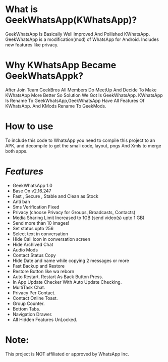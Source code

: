 # What is GeekWhatsApp(KWhatsApp)?
GeekWhatsApp Is Basically Well Improved And Pollished KWhatsApp. GeekWhatsApp is a modification(mod) of WhatsApp for Android. Includes new features like privacy.

# Why KWhatsApp Became GeekWhatsAppk?
After Join Team GeekBros All Members Do MeetUp And Decide To Make KWhatsApp More Better So Solution We Got Is GeekWhatsApp. KWhatsApp Is Rename To GeekWhatsApp,GeekWhatsApp Have All Features Of KWhatsApp. And KMods Rename To GeekMods.
 
# How to use
To include this code to WhatsApp you need to compile this project to an APK, and decompile to get the smali code, layout, pngs And Xmls to merge both apps.

# **_Features_**
- GeekWhatsApp 1.0
- Base On v2.16.247
- Fast , Secure , Stable and Clean as Stock
- Anti ban
- Sms Verification Fixed
- Privacy (choose Privacy for Groups, Broadcasts, Contacts)
- Media Sharing Limit Increased to 1GB (send video(s) upto 1 GB)
- Send more than 10 images!
- Set status upto 256
- Select text in conversation
- Hide Call Icon in conversation screen
- Hide Archived Chat
- Audio Mods
- Contact Status Copy
- Hide Date and name while copying 2 messages or more
- Fast Backup and Restore
- Restore Button like wa reborn
- Auto Restart. Restart As Back Button Press.
- In App Update Checker With Auto Update Checking.
- MultiTask Chat.
- Privacy Per Contact.
- Contact Online Toast.
- Group Counter.
- Bottom Tabs.
- Navigation Drawer.
- All Hidden Features UnLocked.

# **Note**:
This project is NOT affiliated or approved by WhatsApp Inc.